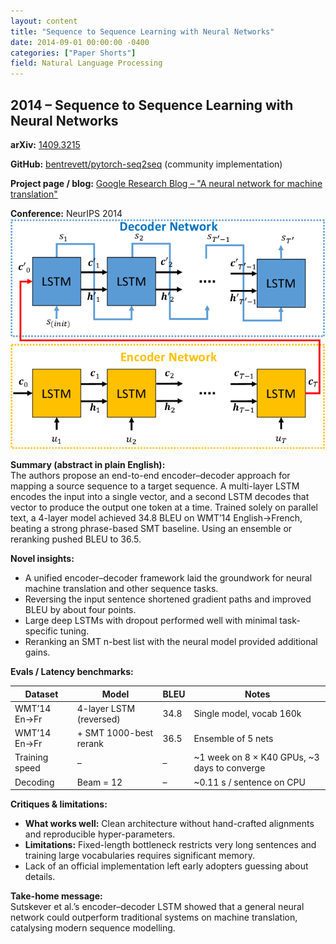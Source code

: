 ```yaml
---
layout: content
title: "Sequence to Sequence Learning with Neural Networks"
date: 2014-09-01 00:00:00 -0400
categories: ["Paper Shorts"]
field: Natural Language Processing
---
```


## 2014 – Sequence to Sequence Learning with Neural Networks

**arXiv:** [1409.3215](https://arxiv.org/abs/1409.3215)

**GitHub:** [bentrevett/pytorch-seq2seq](https://github.com/bentrevett/pytorch-seq2seq) (community implementation)

**Project page / blog:** [Google Research Blog – "A neural network for machine translation"](https://research.googleblog.com/2014/12/a-neural-network-for-machine-translation.html)

**Conference:** NeurIPS 2014
![Seq2Seq Architecture](/assets/images/seq2seq.png)


**Summary (abstract in plain English):**  
The authors propose an end-to-end encoder–decoder approach for mapping a source sequence to a target sequence. A multi-layer LSTM encodes the input into a single vector, and a second LSTM decodes that vector to produce the output one token at a time. Trained solely on parallel text, a 4-layer model achieved 34.8 BLEU on WMT’14 English→French, beating a strong phrase-based SMT baseline. Using an ensemble or reranking pushed BLEU to 36.5.

**Novel insights:**
- A unified encoder–decoder framework laid the groundwork for neural machine translation and other sequence tasks.
- Reversing the input sentence shortened gradient paths and improved BLEU by about four points.
- Large deep LSTMs with dropout performed well with minimal task-specific tuning.
- Reranking an SMT n-best list with the neural model provided additional gains.

**Evals / Latency benchmarks:**

| Dataset | Model | BLEU | Notes |
| ------- | ----- | ---- | ----- |
| WMT’14 En→Fr | 4-layer LSTM (reversed) | 34.8 | Single model, vocab 160k |
| WMT’14 En→Fr | + SMT 1000-best rerank | 36.5 | Ensemble of 5 nets |
| Training speed | – | – | ~1 week on 8 × K40 GPUs, ~3 days to converge |
| Decoding | Beam = 12 | – | ~0.11 s / sentence on CPU |

**Critiques & limitations:**
- **What works well:** Clean architecture without hand-crafted alignments and reproducible hyper-parameters.
- **Limitations:** Fixed-length bottleneck restricts very long sentences and training large vocabularies requires significant memory.
- Lack of an official implementation left early adopters guessing about details.

**Take-home message:**  
Sutskever et al.’s encoder–decoder LSTM showed that a general neural network could outperform traditional systems on machine translation, catalysing modern sequence modelling.
